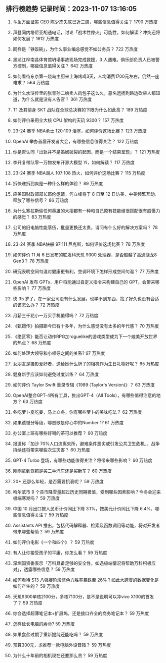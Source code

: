 
## 排行榜趋势 记录时间：2023-11-07 13:16:05
  
  1. 斗鱼方面证实 CEO 陈少杰失联已近三周，哪些信息值得关注？ 1790 万热度
    
  2. 拜登同内塔尼亚胡通电话，讨论「战术性停火」可能性，如何解读？冲突还将如何发展？ 1612 万热度
    
  3. 同样是「铁饭碗」，为什么事业编总感觉不如公务员？ 722 万热度
    
  4. 黑龙江桦南县体育馆坍塌事故现场完成救援，3 人遇难。俱乐部负责人已被警方控制，哪些信息值得关注？ 642 万热度
    
  5. 如何看待东京第一烧鸟主厨来上海烤鸡3天，人均消费1700元左右，仍然一座难求？ 564 万热度
    
  6. 为什么水浒传里的张青孙二娘卖人肉包子这么久，恶名远扬到路边砍柴人都知道，为什么就是没有人告官？ 361 万热度
    
  7. T1 及其前身 SKT 战队在全球总决赛的下限为什么如此高？ 189 万热度
    
  8. 如何评价采用全大核 CPU 架构的天玑 9300？ 157 万热度
    
  9. 23-24 赛季 NBA勇士 120:109 活塞，如何评价这场比赛？ 123 万热度
    
  10. OpenAI 举办首届开发者大会，有哪些信息值得关注？ 122 万热度
    
  11. 你是否认同「出轨并不是婚姻破裂的起因，而是一个结果呈现」？ 121 万热度
    
  12. 李开复带队零一万物发布开源大模型 Yi，如何解读？ 117 万热度
    
  13. 23-24 赛季 NBA湖人 107:108 热火，如何评价这场比赛？ 115 万热度
    
  14. 拆快递拆到爽是一种什么样的体验？ 89 万热度
    
  15. 应美国财政部部长耶伦邀请，何立峰将于 8 日至 12 日访美，中美频繁互动，释放了哪些信号？ 86 万热度
    
  16. 为什么塞拉斯偷任何英雄的大招都有一种和自己原有技能组很搭配很有威慑力的感觉？ 83 万热度
    
  17. 公司的旧电脑性能落伍，批量更换还太贵，请问有什么好的解决方案吗？ 78 万热度
    
  18. 23-24 赛季 NBA快船 97:111 尼克斯，如何评价这场比赛？ 78 万热度
    
  19. 如何评价 11 月 6 日发布的联发科天玑 9300 处理器，是否超越了高通骁龙8 Gen3？ 78 万热度
    
  20. 研究表明空间匀温对健康更有利，空调环境下怎样形成空间匀温？ 77 万热度
    
  21. OpenAI 发布 GPTs，用户将能通过自定义指令来构建自己的 GPT，会带来哪些影响？ 77 万热度
    
  22. 快 35 岁了，在一家公司没有什么发展，也学不到东西，找了好久也没有合适的该怎么办？ 72 万热度
    
  23. 月薪三千花小一万买手机值得吗？ 72 万热度
    
  24. 《甄嬛传》拍摄距今已有十多年，为什么感觉没有太多的年代感？ 70 万热度
    
  25. 《绝区零》能否让动作RPG加roguelike的游戏类型成为下一个媲美开放世界的热点？ 68 万热度
    
  26. 如何处理大领导和小领导之间的关系? 67 万热度
    
  27. 女朋友是摄影爱好者，送给她什么牌子的相机作为生日礼物好呢？ 65 万热度
    
  28. 健身新手应该如何避免过度训练？ 64 万热度
    
  29. 如何评价 Taylor Swift 重录专辑《1989 (Taylor's Version)》？ 63 万热度
    
  30. OpenAI整合GPT-4所有工具，推出GPT-4（All Tools），有哪些值得注意的地方？ 63 万热度
    
  31. 冬吃萝卜夏吃姜，马上立冬，你有哪些萝卜的美味吃法？ 62 万热度
    
  32. 如果遗憾分等级，哪首歌是你心中的Number 1? 61 万热度
    
  33. 办公室上班有哪些好喝的茶可以推荐？ 60 万热度
    
  34. 报道称「加沙 70%人口流离失所，避难条件恶劣或引发公共卫生危机」，战争持续还将带来哪些次生灾害？ 60 万热度
    
  35. GPT-4 Turbo 登场，有哪些功能值得关注？将带来哪些影响？ 60 万热度
    
  36. 刚刚拿到驾照是买二手汽车还是买新车？ 60 万热度
    
  37. 20+ 还那么年轻，是否需要抗衰呢？ 59 万热度
    
  38. 哈尔滨市 9 个县市降雪量超过历史同期极值，受到哪些因素影响？今冬会迎来极端寒潮吗？ 59 万热度
    
  39. 中国 10 月出口按人民币计价同比下降 3.1%，按美元计价同比下降 6.4%，哪些信息值得关注？ 59 万热度
    
  40. Assistants API 推出，包括代码解释器、检索及函数调用等功能，将对开发者带来哪些帮助？ 59 万热度
    
  41. 如何评价电影《一个和四个》？ 59 万热度
    
  42. 有人让你接受孩子的平庸，你怎么看？ 59 万热度
    
  43. 深圳国资委表示「万科具备足够的安全性，如遇极端情况将帮助万科积极应对」，透露哪些信息？ 59 万热度
    
  44. 如何看待 S13 八强赛阶段蓝色方胜率暴跌至 26%？如此大跨度的数据变化是如何产生的？ 59 万热度
    
  45. 天玑9300单核2100分，多核7100分，是不是说明可以冲vivo X100的首发了？ 59 万热度
    
  46. 你会选择超薄笔记本+扩展坞，还是接口齐全的商务笔记本？ 59 万热度
    
  47. 怎样延长电脑的寿命? 59 万热度
    
  48. 如果食盐过期了重新提纯还能吃吗？ 59 万热度
    
  49. 预算300元，求推荐一款电脑外设音箱？ 59 万热度
    
  50. 为什么十年前的相机现在还要那么贵？ 59 万热度
    